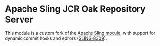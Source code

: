 # Apache Sling JCR Oak Repository Server

This module is a custom fork of the [Apache Sling module](https://github.com/apache/sling-org-apache-sling-jcr-oak-server), with support for dynamic commit hooks and editors ([SLING-8309](https://issues.apache.org/jira/browse/SLING-8309)).

